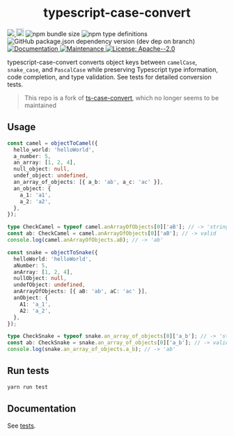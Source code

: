 <h1 align="center">typescript-case-convert</h1>
<p>
  <a href="https://codecov.io/gh/RossWilliams/ts-case-convert">
    <img src="https://codecov.io/gh/RossWilliams/ts-case-convert/branch/main/graph/badge.svg?token=LO2GB8K44W"/>
  </a>
  <a href="https://badge.fury.io/js/ts-case-convert"><img src="https://badge.fury.io/js/ts-case-convert.svg" alt="npm version" height="18"></a>
  <img alt="npm bundle size" src="https://img.shields.io/bundlephobia/minzip/ts-case-convert?style=flat">
  <img alt="npm type definitions" src="https://img.shields.io/npm/types/ts-case-convert?style=flat">
  <img alt="GitHub package.json dependency version (dev dep on branch)" src="https://img.shields.io/github/package-json/dependency-version/rosswilliams/ts-case-convert/dev/typescript">
  <a href="https://github.com/RossWilliams/ts-case-convert#readme" target="_blank">
    <img alt="Documentation" src="https://img.shields.io/badge/documentation-yes-brightgreen.svg" />
  </a>
  <a href="https://github.com/RossWilliams/ts-case-convert/graphs/commit-activity" target="_blank">
    <img alt="Maintenance" src="https://img.shields.io/badge/Maintained%3F-yes-green.svg" />
  </a>
  <a href="https://github.com/RossWilliams/ts-case-convert/blob/master/LICENSE" target="_blank">
    <img alt="License: Apache--2.0" src="https://img.shields.io/github/license/RossWilliams/ts-case-convert" />
  </a>
</p>

typescript-case-convert converts object keys between `camelCase`, `snake_case`, and `PascalCase` while preserving Typescript type information, code completion, and type validation. See tests for detailed conversion tests.

> This repo is a fork of [ts-case-convert](https://github.com/RossWilliams/ts-case-convert), which no longer seems to be maintained

## Usage

```typescript
const camel = objectToCamel({
  hello_world: 'helloWorld',
  a_number: 5,
  an_array: [1, 2, 4],
  null_object: null,
  undef_object: undefined,
  an_array_of_objects: [{ a_b: 'ab', a_c: 'ac' }],
  an_object: {
    a_1: 'a1',
    a_2: 'a2',
  },
});

type CheckCamel = typeof camel.anArrayOfObjects[0]['aB']; // -> 'string'
const ab: CheckCamel = camel.anArrayOfObjects[0]['aB']; // -> valid
console.log(camel.anArrayOfObjects.aB); // -> 'ab'

const snake = objectToSnake({
  helloWorld: 'helloWorld',
  aNumber: 5,
  anArray: [1, 2, 4],
  nullObject: null,
  undefObject: undefined,
  anArrayOfObjects: [{ aB: 'ab', aC: 'ac' }],
  anObject: {
    A1: 'a_1',
    A2: 'a_2',
  },
});

type CheckSnake = typeof snake.an_array_of_objects[0]['a_b']; // -> 'string'
const ab: CheckSnake = snake.an_array_of_objects[0]['a_b']; // -> valid
console.log(snake.an_array_of_objects.a_b); // -> 'ab'
```

## Run tests

```sh
yarn run test
```

## Documentation

See [tests](./test/caseConvert.test.ts).
